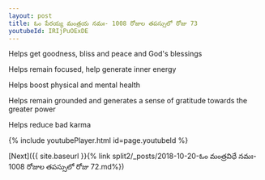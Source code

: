 ```yaml
---
layout: post
title: ఓం పేరయ్య మంత్రయ నమః- 1008 రోజుల తపస్సులో రోజు 73
youtubeId: IRIjPuOExDE
---
```

 
 
Helps get goodness, bliss and peace and God's blessings
 
Helps remain focused, help generate inner energy 
 
Helps boost physical and mental health 
 
Helps remain grounded and generates a sense of gratitude towards the greater power 
 
Helps reduce bad karma
 
 
 
 


{% include youtubePlayer.html id=page.youtubeId %}
 
[Next]({{ site.baseurl }}{% link  split2/_posts/2018-10-20-ఓం మంత్రవిధే నమః- 1008 రోజుల తపస్సులో రోజు 72.md%})
 
